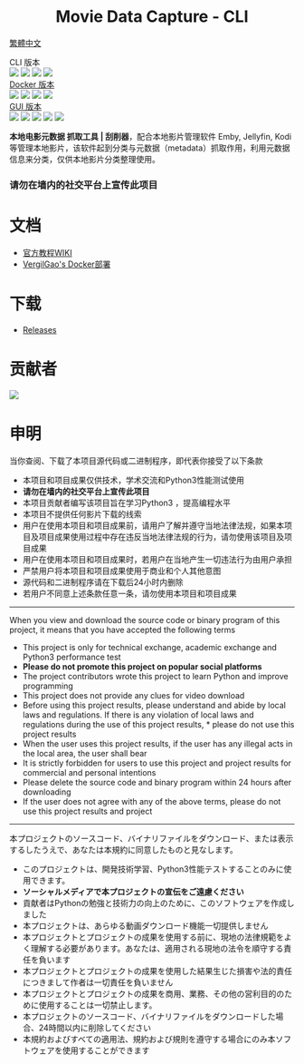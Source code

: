 <h1 align="center">Movie Data Capture - CLI</h1>

[繁體中文](https://github.com/yoshiko2/Movie_Data_Capture/blob/master/readme_tc.md)

CLI 版本  
![](https://img.shields.io/badge/build-passing-brightgreen.svg?style=flat)
![](https://img.shields.io/github/license/yoshiko2/Movie_data_capture.svg?style=flat)
![](https://img.shields.io/github/release/yoshiko2/Movie_data_capture.svg?style=flat)
![](https://img.shields.io/badge/Python-3.7-yellow.svg?style=flat&logo=python)<br>
[Docker 版本](https://github.com/yoshiko2/docker-mdc)  
![](https://img.shields.io/badge/build-passing-brightgreen.svg?style=flat)
![](https://img.shields.io/github/license/yoshiko2/docker-mdc.svg?style=flat)
![](https://img.shields.io/github/release/yoshiko2/docker-mdc.svg?style=flat)
![](https://img.shields.io/badge/Python-3.7-yellow.svg?style=flat&logo=python)<br>
[GUI 版本](https://github.com/moyy996/AVDC)  
![](https://img.shields.io/badge/build-passing-brightgreen.svg?style=flat)
![](https://img.shields.io/github/license/moyy996/avdc.svg?style=flat)
![](https://img.shields.io/github/release/moyy996/avdc.svg?style=flat)
![](https://img.shields.io/badge/Python-3.6-yellow.svg?style=flat&logo=python)
![](https://img.shields.io/badge/Pyqt-5-blue.svg?style=flat)<br>


**本地电影元数据 抓取工具 | 刮削器**，配合本地影片管理软件 Emby, Jellyfin, Kodi 等管理本地影片，该软件起到分类与元数据（metadata）抓取作用，利用元数据信息来分类，仅供本地影片分类整理使用。  
### 请勿在墙内的社交平台上宣传此项目

# 文档
* [官方教程WIKI](https://github.com/yoshiko2/Movie_Data_Capture/wiki)
* [VergilGao's Docker部署](https://github.com/VergilGao/docker-mdc)

# 下载
* [Releases](https://github.com/yoshiko2/Movie_Data_Capture/releases/latest)

# 贡献者
[![](https://opencollective.com/movie_data_capture/contributors.svg?width=890)](https://github.com/yoshiko2/movie_data_Capture/graphs/contributors)

#  申明
当你查阅、下载了本项目源代码或二进制程序，即代表你接受了以下条款

* 本项目和项目成果仅供技术，学术交流和Python3性能测试使用
* **请勿在墙内的社交平台上宣传此项目**
* 本项目贡献者编写该项目旨在学习Python3 ，提高编程水平
* 本项目不提供任何影片下载的线索
* 用户在使用本项目和项目成果前，请用户了解并遵守当地法律法规，如果本项目及项目成果使用过程中存在违反当地法律法规的行为，请勿使用该项目及项目成果
* 用户在使用本项目和项目成果时，若用户在当地产生一切违法行为由用户承担
* 严禁用户将本项目和项目成果使用于商业和个人其他意图
* 源代码和二进制程序请在下载后24小时内删除
* 若用户不同意上述条款任意一条，请勿使用本项目和项目成果
---
When you view and download the source code or binary program of this project, it means that you have accepted the following terms

* This project is only for technical exchange, academic exchange and Python3 performance test
* **Please do not promote this project on popular social platforms**
* The project contributors wrote this project to learn Python and improve programming
* This project does not provide any clues for video download
* Before using this project results, please understand and abide by local laws and regulations. If there is any violation of local laws and regulations during the use of this project results, * please do not use this project results  
* When the user uses this project results, if the user has any illegal acts in the local area, the user shall bear
* It is strictly forbidden for users to use this project and project results for commercial and personal intentions
* Please delete the source code and binary program within 24 hours after downloading
* If the user does not agree with any of the above terms, please do not use this project results and project
---
本プロジェクトのソースコード、バイナリファイルをダウンロード、または表示するしたうえで、あなたは本規約に同意したものと見なします。
* このプロジェクトは、開発技術学習、Python3性能テストすることのみに使用できます。
* **ソーシャルメディアで本プロジェクトの宣伝をご遠慮ください**
* 貢献者はPythonの勉強と技術力の向上のために、このソフトウェアを作成しました
* 本プロジェクトは、あらゆる動画ダウンロード機能一切提供しません
* 本プロジェクトとプロジェクトの成果を使用する前に、現地の法律規範をよく理解する必要があります。あなたは、適用される現地の法令を順守する責任を負います
* 本プロジェクトとプロジェクトの成果を使用した結果生じた損害や法的責任につきまして作者は一切責任を負いません
* 本プロジェクトとプロジェクトの成果を商用、業務、その他の営利目的のために使用することは一切禁止します。
* 本プロジェクトのソースコード、バイナリファイルをダウンロードした場合、24時間以内に削除してください
* 本規約およびすべての適用法、規約および規則を遵守する場合にのみ本ソフトウェアを使用することができます


